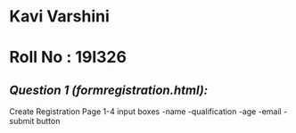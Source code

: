 # Kavi Varshini
# Roll No : 19I326
## _Question 1 (formregistration.html):_ 
Create Registration Page 
1-4 input boxes -name -qualification -age -email -submit button
